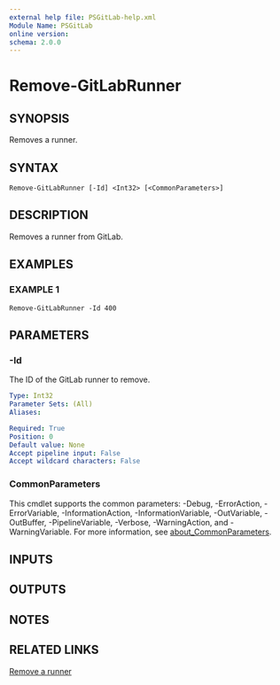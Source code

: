 ```yaml
---
external help file: PSGitLab-help.xml
Module Name: PSGitLab
online version:
schema: 2.0.0
---
```


# Remove-GitLabRunner

## SYNOPSIS
Removes a runner.

## SYNTAX

```
Remove-GitLabRunner [-Id] <Int32> [<CommonParameters>]
```

## DESCRIPTION
Removes a runner from GitLab.

## EXAMPLES

### EXAMPLE 1
```
Remove-GitLabRunner -Id 400
```

## PARAMETERS

### -Id
The ID of the GitLab runner to remove.

```yaml
Type: Int32
Parameter Sets: (All)
Aliases:

Required: True
Position: 0
Default value: None
Accept pipeline input: False
Accept wildcard characters: False
```

### CommonParameters
This cmdlet supports the common parameters: -Debug, -ErrorAction, -ErrorVariable, -InformationAction, -InformationVariable, -OutVariable, -OutBuffer, -PipelineVariable, -Verbose, -WarningAction, and -WarningVariable. For more information, see [about_CommonParameters](http://go.microsoft.com/fwlink/?LinkID=113216).

## INPUTS

## OUTPUTS

## NOTES

## RELATED LINKS

[Remove a runner](https://docs.gitlab.com/ce/api/runners.html#remove-a-runner)